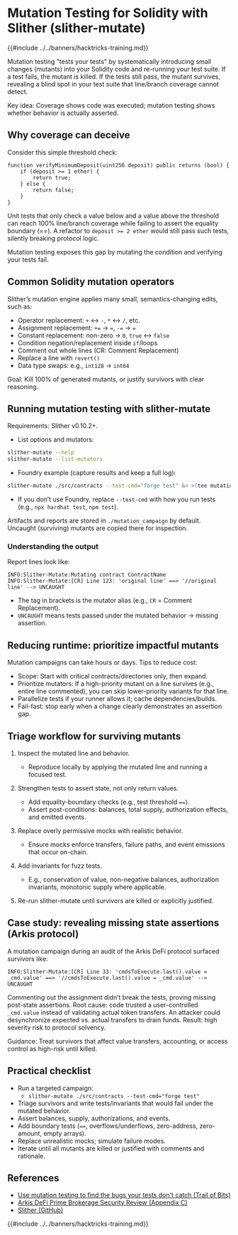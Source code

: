 # Mutation Testing for Solidity with Slither (slither-mutate)

{{#include ../../banners/hacktricks-training.md}}

Mutation testing "tests your tests" by systematically introducing small changes (mutants) into your Solidity code and re-running your test suite. If a test fails, the mutant is killed. If the tests still pass, the mutant survives, revealing a blind spot in your test suite that line/branch coverage cannot detect.

Key idea: Coverage shows code was executed; mutation testing shows whether behavior is actually asserted.

## Why coverage can deceive

Consider this simple threshold check:

```solidity
function verifyMinimumDeposit(uint256 deposit) public returns (bool) {
    if (deposit >= 1 ether) {
        return true;
    } else {
        return false;
    }
}
```

Unit tests that only check a value below and a value above the threshold can reach 100% line/branch coverage while failing to assert the equality boundary (==). A refactor to `deposit >= 2 ether` would still pass such tests, silently breaking protocol logic.

Mutation testing exposes this gap by mutating the condition and verifying your tests fail.

## Common Solidity mutation operators

Slither’s mutation engine applies many small, semantics-changing edits, such as:
- Operator replacement: `+` ↔ `-`, `*` ↔ `/`, etc.
- Assignment replacement: `+=` → `=`, `-=` → `=`
- Constant replacement: non-zero → `0`, `true` ↔ `false`
- Condition negation/replacement inside `if`/loops
- Comment out whole lines (CR: Comment Replacement)
- Replace a line with `revert()`
- Data type swaps: e.g., `int128` → `int64`

Goal: Kill 100% of generated mutants, or justify survivors with clear reasoning.

## Running mutation testing with slither-mutate

Requirements: Slither v0.10.2+.

- List options and mutators:

```bash
slither-mutate --help
slither-mutate --list-mutators
```

- Foundry example (capture results and keep a full log):

```bash
slither-mutate ./src/contracts --test-cmd="forge test" &> >(tee mutation.results)
```

- If you don’t use Foundry, replace `--test-cmd` with how you run tests (e.g., `npx hardhat test`, `npm test`).

Artifacts and reports are stored in `./mutation_campaign` by default. Uncaught (surviving) mutants are copied there for inspection.

### Understanding the output

Report lines look like:

```text
INFO:Slither-Mutate:Mutating contract ContractName
INFO:Slither-Mutate:[CR] Line 123: 'original line' ==> '//original line' --> UNCAUGHT
```

- The tag in brackets is the mutator alias (e.g., `CR` = Comment Replacement).
- `UNCAUGHT` means tests passed under the mutated behavior → missing assertion.

## Reducing runtime: prioritize impactful mutants

Mutation campaigns can take hours or days. Tips to reduce cost:
- Scope: Start with critical contracts/directories only, then expand.
- Prioritize mutators: If a high-priority mutant on a line survives (e.g., entire line commented), you can skip lower-priority variants for that line.
- Parallelize tests if your runner allows it; cache dependencies/builds.
- Fail-fast: stop early when a change clearly demonstrates an assertion gap.

## Triage workflow for surviving mutants

1) Inspect the mutated line and behavior.
   - Reproduce locally by applying the mutated line and running a focused test.

2) Strengthen tests to assert state, not only return values.
   - Add equality-boundary checks (e.g., test threshold `==`).
   - Assert post-conditions: balances, total supply, authorization effects, and emitted events.

3) Replace overly permissive mocks with realistic behavior.
   - Ensure mocks enforce transfers, failure paths, and event emissions that occur on-chain.

4) Add invariants for fuzz tests.
   - E.g., conservation of value, non-negative balances, authorization invariants, monotonic supply where applicable.

5) Re-run slither-mutate until survivors are killed or explicitly justified.

## Case study: revealing missing state assertions (Arkis protocol)

A mutation campaign during an audit of the Arkis DeFi protocol surfaced survivors like:

```text
INFO:Slither-Mutate:[CR] Line 33: 'cmdsToExecute.last().value = _cmd.value' ==> '//cmdsToExecute.last().value = _cmd.value' --> UNCAUGHT
```

Commenting out the assignment didn’t break the tests, proving missing post-state assertions. Root cause: code trusted a user-controlled `_cmd.value` instead of validating actual token transfers. An attacker could desynchronize expected vs. actual transfers to drain funds. Result: high severity risk to protocol solvency.

Guidance: Treat survivors that affect value transfers, accounting, or access control as high-risk until killed.

## Practical checklist

- Run a targeted campaign:
  - `slither-mutate ./src/contracts --test-cmd="forge test"`
- Triage survivors and write tests/invariants that would fail under the mutated behavior.
- Assert balances, supply, authorizations, and events.
- Add boundary tests (`==`, overflows/underflows, zero-address, zero-amount, empty arrays).
- Replace unrealistic mocks; simulate failure modes.
- Iterate until all mutants are killed or justified with comments and rationale.

## References

- [Use mutation testing to find the bugs your tests don't catch (Trail of Bits)](https://blog.trailofbits.com/2025/09/18/use-mutation-testing-to-find-the-bugs-your-tests-dont-catch/)
- [Arkis DeFi Prime Brokerage Security Review (Appendix C)](https://github.com/trailofbits/publications/blob/master/reviews/2024-12-arkis-defi-prime-brokerage-securityreview.pdf)
- [Slither (GitHub)](https://github.com/crytic/slither)

{{#include ../../banners/hacktricks-training.md}}

